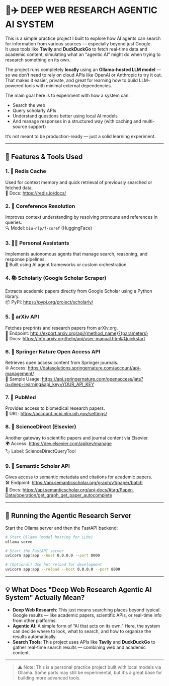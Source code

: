 # 🧠✈️ DEEP WEB RESEARCH AGENTIC AI SYSTEM

This is a simple practice project I built to explore how AI agents can search for information from various sources — especially beyond just Google.  
It uses tools like **Tavily** and **DuckDuckGo** to fetch real-time data and academic content, simulating what an "agentic AI" might do when trying to research something on its own.

The project runs completely **locally** using an **Ollama-hosted LLM model** — so we don’t need to rely on cloud APIs like OpenAI or Anthropic to try it out. That makes it easier, private, and great for learning how to build LLM-powered tools with minimal external dependencies.

The main goal here is to experiment with how a system can:
- Search the web
- Query scholarly APIs
- Understand questions better using local AI models
- And manage responses in a structured way (with caching and multi-source support)

It’s not meant to be production-ready — just a solid learning experiment.

---

## 🧰 Features & Tools Used

### 1. 🧠 Redis Cache
Used for context memory and quick retrieval of previously searched or fetched data.  
📄 Docs: https://redis.io/docs/

### 2. 🔄 Coreference Resolution
Improves context understanding by resolving pronouns and references in queries.  
🔍 Model: `biu-nlp/f-coref` (HuggingFace)

### 3. 🧑‍💻 Personal Assistants
Implements autonomous agents that manage search, reasoning, and response pipelines.  
🤖 Built using AI agent frameworks or custom orchestration

### 4. 📚 Scholarly (Google Scholar Scraper)
Extracts academic papers directly from Google Scholar using a Python library.  
📦 PyPI: https://pypi.org/project/scholarly/

### 5. 🧾 arXiv API
Fetches preprints and research papers from arXiv.org.  
🔗 Endpoint: http://export.arxiv.org/api/{method_name}?{parameters}  
📖 Docs: https://info.arxiv.org/help/api/user-manual.html#Quickstart

### 6. 📖 Springer Nature Open Access API
Retrieves open access content from Springer journals.  
🌐 Access: https://datasolutions.springernature.com/account/api-management/  
📌 Sample Usage:
https://api.springernature.com/openaccess/jats?q=deep+learning&api_key=YOUR_API_KEY

### 7. 🧬 PubMed
Provides access to biomedical research papers.  
🔗 URL: https://account.ncbi.nlm.nih.gov/settings/

### 8. 🧪 ScienceDirect (Elsevier)
Another gateway to scientific papers and journal content via Elsevier.  
🌍 Access: https://dev.elsevier.com/apikey/manage  
🏷️ Label: ScienceDirectQueryTool

### 9. 🧠 Semantic Scholar API
Gives access to semantic metadata and citations for academic papers.  
🛠️ Endpoint: https://api.semanticscholar.org/graph/v1/paper/batch  
📘 Docs: https://api.semanticscholar.org/api-docs/#tag/Paper-Data/operation/get_graph_get_paper_autocomplete

---

## 🚀 Running the Agentic Research Server

Start the Ollama server and then the FastAPI backend:

```bash
# Start Ollama (model hosting for LLMs)
ollama serve

# Start the FastAPI server
uvicorn app:app --host 0.0.0.0 --port 8000

# (Optional) Use hot reload for development
uvicorn app:app --reload --host 0.0.0.0 --port 8000
```

---

## 💡 What Does "Deep Web Research Agentic AI System" Actually Mean?

- **Deep Web Research**: This just means searching places beyond typical Google results — like academic papers, scientific APIs, or real-time info from other platforms.
- **Agentic AI**: A simple form of “AI that acts on its own.” Here, the system can decide where to look, what to search, and how to organize the results automatically.
- **Search Tools**: This project uses APIs like **Tavily** and **DuckDuckGo** to gather real-time search results — combining web and academic content.

---

> ⚠️ Note: This is a personal practice project built with local models via Ollama. Some parts may still be experimental, but it's a great base for building more advanced tools.